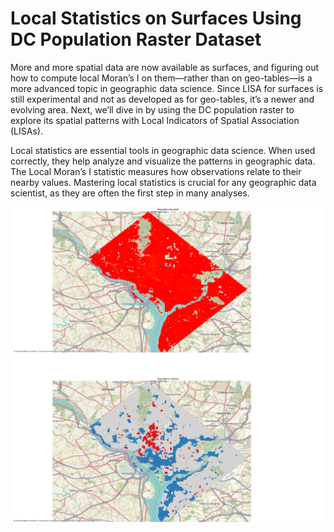 # Local Statistics on Surfaces Using DC Population Raster Dataset

More and more spatial data are now available as surfaces, and figuring out how to compute local Moran’s I on them—rather than on geo-tables—is a more advanced topic in geographic data science. Since LISA for surfaces is still experimental and not as developed as for geo-tables, it’s a newer and evolving area. Next, we’ll dive in by using the DC population raster to explore its spatial patterns with Local Indicators of Spatial Association (LISAs).

Local statistics are essential tools in geographic data science. When used correctly, they help analyze and visualize the patterns in geographic data. The Local Moran’s I statistic measures how observations relate to their nearby values. Mastering local statistics is crucial for any geographic data scientist, as they are often the first step in many analyses.

![](./population_density_DC.png)

